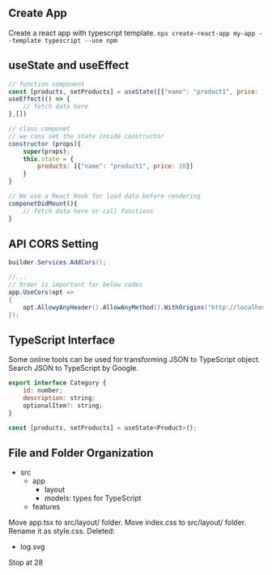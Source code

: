 ## Create App
Create a react app with typescript template. `npx create-react-app my-app --template typescript --use npm` 

## useState and useEffect

```js
// function component
const [products, setProducts] = useState([{"name": "product1", price: 10}]);
useEffect(() => {
    // fetch data here
},[])

// class componet
// we cans set the state inside constructor
constructor (props){
    super(props);
    this.state = {
        products: [{"name": "product1", price: 10}]
    }
}

// We use a React Hook for load data before rendering
componetDidMount(){
    // fetch data here or call functions
}
```

## API CORS Setting
```c#
builder.Services.AddCors();

//...
// Order is important for below codes
app.UseCors(opt => 
{
    opt.AllowyAnyHeader().AllowAnyMethod().WithOrigins("http://localhost:3000");
});
```

## TypeScript Interface
Some online tools can be used for transforming JSON to TypeScript object. Search JSON to TypeScript by Google.

```js
export interface Category {
    id: number;
    description: string;
    optionalItem?: string;
}

const [products, setProducts] = useState<Product>();
```


## File and Folder Organization

- src
	- app
		- layout
		- models: types for TypeScript
	- features


Move app.tsx to src/layout/ folder.
Move index.css to src/layout/ folder. Rename it as style.css.
Deleted:
- log.svg

Stop at 28
